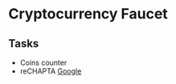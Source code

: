 # Cryptocurrency Faucet 

## Tasks 

- Coins counter 
- reCHAPTA [Google](https://www.google.com/recaptcha/intro/)

